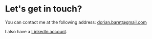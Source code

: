 # Let's get in touch?

You can contact me at the following address: [dorian.baret@gmail.com](mailto:dorian.baret@gmail.com)

I also have a [LinkedIn account](https://www.linkedin.com/in/dorian-baret/).